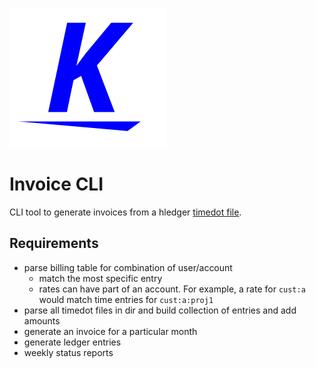 ![logo](logo.png)

# Invoice CLI

CLI tool to generate invoices from a hledger
[timedot file](https://hledger.org/dev/hledger.html#timedot).

## Requirements

- parse billing table for combination of user/account
  - match the most specific entry
  - rates can have part of an account. For example, a rate for `cust:a` would
    match time entries for `cust:a:proj1`
- parse all timedot files in dir and build collection of entries and add amounts
- generate an invoice for a particular month
- generate ledger entries
- weekly status reports
